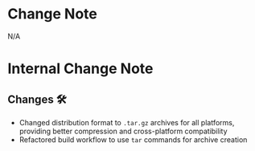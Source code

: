 <!-- markdownlint-disable MD041 -->

# Change Note

N/A

# Internal Change Note

## Changes 🛠️

- Changed distribution format to `.tar.gz` archives for all platforms, providing better compression and cross-platform compatibility
- Refactored build workflow to use `tar` commands for archive creation
